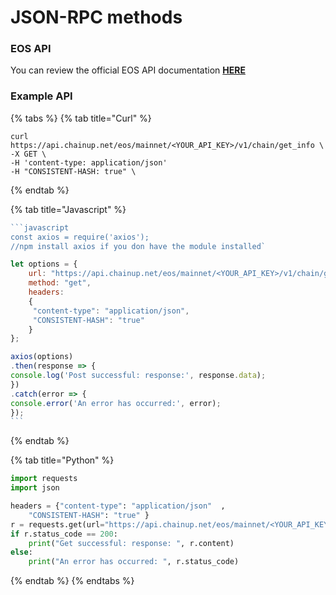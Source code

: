 # JSON-RPC methods

### EOS API

You can review the official EOS API documentation [**HERE**](https://developers.eos.io/manuals/eos/latest/nodeos/plugins/chain\_api\_plugin/api-reference/index)

### Example API

{% tabs %}
{% tab title="Curl" %}
```
curl https://api.chainup.net/eos/mainnet/<YOUR_API_KEY>/v1/chain/get_info \
-X GET \
-H 'content-type: application/json'
-H "CONSISTENT-HASH: true" \
```
{% endtab %}

{% tab title="Javascript" %}
````javascript
```javascript
const axios = require('axios');
//npm install axios if you don have the module installed`

let options = {
    url: "https://api.chainup.net/eos/mainnet/<YOUR_API_KEY>/v1/chain/get_info",
    method: "get",
    headers:
    { 
     "content-type": "application/json",
     "CONSISTENT-HASH": "true"
    }
};

axios(options)
.then(response => {
console.log('Post successful: response:', response.data);
})
.catch(error => {
console.error('An error has occurred:', error);
});
```
````
{% endtab %}

{% tab title="Python" %}
```python
import requests
import json

headers = {"content-type": "application/json"  ,
    "CONSISTENT-HASH": "true" } 
r = requests.get(url="https://api.chainup.net/eos/mainnet/<YOUR_API_KEY>/v1/chain/get_info", headers=headers)
if r.status_code == 200:
    print("Get successful: response: ", r.content)
else:
    print("An error has occurred: ", r.status_code)
```
{% endtab %}
{% endtabs %}
